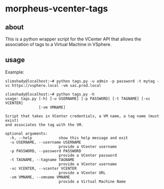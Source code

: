 # morpheus-vcenter-tags

## about

This is a python wrapper script for the VCenter API that allows the association of tags to a Virtual Machine in VSphere.

## usage

Example:

```text
slimshady@localhost:~# python tags.py -u admin -p password -t mytag -vc https://vsphere.local -vm sas.prod.local
```

```text
slimshady@localhost:~# python tags.py -h
usage: tags.py [-h] [-u USERNAME] [-p PASSWORD] [-t TAGNAME] [-vc VCENTER]
               [-vm VMNAME]

Script that takes in VCenter credentials, a VM name, a tag name (must exist)
and associates the tag with the VM.

optional arguments:
  -h, --help            show this help message and exit
  -u USERNAME, --username USERNAME
                        provide a VCenter username
  -p PASSWORD, --password PASSWORD
                        provide a VCenter password
  -t TAGNAME, --tagname TAGNAME
                        provide a VCenter username
  -vc VCENTER, --vcenter VCENTER
                        provide a VCenter URL
  -vm VMNAME, --vmname VMNAME
                        provide a Virtual Machine Name
```
